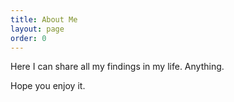 ```yaml
---
title: About Me
layout: page
order: 0
---
```


Here I can share all my findings in my life. Anything.

Hope you enjoy it.
